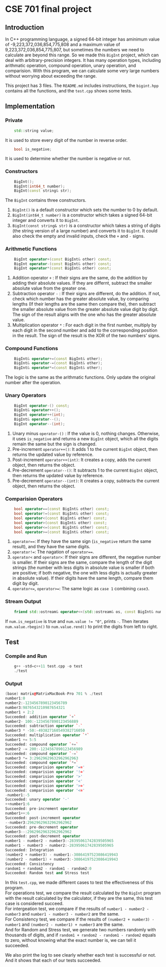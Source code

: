 # CSE 701 final project
## Introduction
In C++ programming language, a signed 64-bit integer has aminimum value of -9,223,372,036,854,775,808 and a maximum value of 9,223,372,036,854,775,807, but sometimes the numbers we need to calculate are beyond this range. So we made this `BigInt` project, which can deal with arbitrary-precision integers. It has many operation types, including arithmatic operation, compound operation, unary operation, and comparision. With this program, we can calculate some very large numbers without worrying about exceeding the range.

This project has 3 files. The `README.md` includes instructions, the `bigint.hpp` contains all the functions, and the `test.cpp` shows some tests.
## Implementation
### Private
```cpp
    std::string value; 
```
It is used to store every digit of the number in reverse order. 
```cpp
    bool is_negative; 
```
It is used to determine whether the number is negative or not. <br>
### Constructors 
```cpp
    BigInt();
    BigInt(int64_t number);
    BigInt(const string& str); 
```
The `BigInt` contains three constructors. <br>
1. `BigInt()` is a default constructor which sets the number to 0 by default.
2. `BigInt(int64_t number)` is a constructor which takes a signed 64-bit integer and converts it to `BigInt`.
3. `BigInt(const string& str)` is a constructor which takes a string of digits (the string version of a large number) and converts it to `BigInt`. It could also check the empty and invalid inputs, check the `+` and `-` signs.

### Arithmetic Functions
```cpp
    BigInt operator+(const BigInt& other) const;
    BigInt operator-(const BigInt& other) const;
    BigInt operator*(const BigInt& other) const;
```
1. Addition operator `+` : If their signs are the same, do the addition by adding their absolute values. If they are differnt, subtract the smaller absolute value from the greater one.
2. Subtraction operator `-` : If their signs are different, do the addition. If not, check which number has the greater absolute value, by comparing lengths (If their lengths are the same then compare the), then subtract the smaller absolute value from the greater absolute value digit by digit. The sign of the result aligns with the one who has the greater absolute value.
3. Multiplication operator `*` : For each digit in the first number, multiply by each digit in the second number and add to the corresponding position in the result. The sign of the result is the XOR of the two numbers’ signs.
### Compound Functions
```cpp
    BigInt& operator+=(const BigInt& other);
    BigInt& operator-=(const BigInt& other);
    BigInt& operator*=(const BigInt& other);
```
The logic is the same as the arithmatic functions. Only update the original number after the operation.

### Unary Operators
```cpp
    BigInt operator-() const;
    BigInt& operator++();
    BigInt operator++(int);
    BigInt& operator--();
    BigInt operator--(int);
```
1. Unary minus `operator-()` : If the value is 0, nothing changes. Otherwise, it uses `is_negative` and returns a new `BigInt` object, which all the digits remain the same but the sign is changed.
2. Pre-increment `operator++()`: It adds 1 to the current `BigInt` object, then returns the updated value by reference.
3. Post-increment `operator++(int)`: It creates a copy, adds the current object, then returns the object.
4. Pre-decrement `operator--()`: It subtracts 1 to the current `BigInt` object, then returns the updated value by reference.
5. Pre-decrement `operator--(int)`: It creates a copy, subtracts the current object, then returns the object.

### Comparision Operators
```cpp
    bool operator==(const BigInt& other) const;
    bool operator!=(const BigInt& other) const;
    bool operator<(const BigInt& other) const;
    bool operator>(const BigInt& other) const;
    bool operator<=(const BigInt& other) const;
    bool operator>=(const BigInt& other) const;
```
1. `operator==`: If they have the same sign (`is_negative` return the same result), and they have the same digits.
2. `operator!=`: The nagation of `operator==`.
3. `operator<` and `operator>`: If their signs are different, the negative number is smaller. If their signs are the same, compare the length of the digit strings (the number with less digits in absolute value is smaller if both are positive; if both negative, the one with less digits is actually greater in absolute value). If their digits have the same length, compare them digit by digit.
4. `operator<=`, `operator>=`: The same logic as `case 1` combining `case3`.

### Stream Output
```cpp
    friend std::ostream& operator<<(std::ostream& os, const BigInt& num)
```
If `num.is_negative` is true and `num.value != "0"`, prints `-`. Then iterates `num.value.rbegin()` to `num.value.rend()` to print the digits from left to right.

## Test 
### Compile and Run
```cpp
    g++ -std=c++11 test.cpp -o test
    ./test
```

### Output
```cpp
(base) matrix@MatrixMacBook-Pro 701 % ./test
number1:0
number2:-1234567890123456789
number3:9876543210987654321
number1 + 2:2
Succeeded: addition operator `+`
number2- 100:-1234567890123456889
Succeeded: subtraction operator `-`
number3 * -50:-493827160549382716050
Succeeded: multiplication operator `*`
number1 += 5:5
Succeeded: compound operator `+=`
number2 -= 200:-1234567890123456989
Succeeded: compound operator `-=`
number3 *= 3:29629629632962962963
Succeeded: compound operator `*=`
Succeeded: comparision operator '=='
Succeeded: comparision operator '!='
Succeeded: comparision operator '>'
Succeeded: comparision operator '<'
Succeeded: comparision operator '>='
Succeeded: comparision operator '<='
-number1:-5
Succeeded: unary operator '-'
++number1:6
Succeeded: pre-increment operator
number1++:6
Succeeded: post-increment operator
--number3:29629629632962962962
Succeeded: pre-decrement operator
number3--:29629629632962962962
Succeeded: post-decrement operator
number1 - number2 - number3:-28395061742839505965
number1 - number3 - number2:-28395061742839505965
Succeeded: Integration
(number2 + number3) - number1:-30864197523086419943
(number2 - number1) + number3:-30864197523086419943
Succeeded: Consistency
random1 + random2 - random1 - random2:0
Succeeded: Random test and Stress test
```

In this `test.cpp`, we made different cases to test the effectiveness of this program. <br>
For operations test, we compare the result calculated by the `BigInt` program with the result calculated by the calculator, if they are the same, this test case is considered succeed.<br>
For intergeation test, we compare if the results of `number1 - number2 - number3` and `number1 - number3 - number2` are the same. <br>
For Consistency test, we compare if the results of `(number2 + number3) - number1` and `(number2 - number1) + number3` are the same. <br>
And for Random and Stress test, we generate two numbers randomly with thousands of digits, and if `random1 + random2 - random1 - random2` equals to zero, without knowing what the exact number is, we can tell it succeeded. <br>

We also print the log to see clearly whether each test is successful or not. And it shows that each of our tests succeeded.
